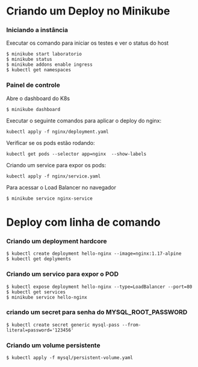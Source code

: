 # Criando um Deploy no Minikube

### Iniciando a instância
Executar os comando para iniciar os testes e ver o status do host
```
$ minikube start laboratorio
$ minikube status
$ minikube addons enable ingress
$ kubectl get namespaces
```

### Painel de controle
Abre o dashboard do K8s
```
$ minikube dashboard
```

Executar o seguinte comandos para aplicar o deploy do nginx:
```
kubectl apply -f nginx/deployment.yaml
```


Verificar se os pods estão rodando:

```
kubectl get pods --selector app=nginx  --show-labels
```
Criando um service para expor os pods:
```
kubectl apply -f nginx/service.yaml
```

Para acessar o Load Balancer no navegador
```
$ minikube service nginx-service
```



# Deploy com linha de comando

### Criando um deployment hardcore
```
$ kubectl create deployment hello-nginx --image=nginx:1.17-alpine
$ kubectl get deplyments
```
### Criando um servico para expor o POD
```
$ kubectl expose deployment hello-nginx --type=LoadBalancer --port=80
$ kubectl get services
$ minikube service hello-nginx
```

### criando um secret para senha do MYSQL_ROOT_PASSWORD
```
$ kubectl create secret generic mysql-pass --from-literal=password='123456'
```
### Criando um volume persistente
```
$ kubectl apply -f mysql/persistent-volume.yaml
```
